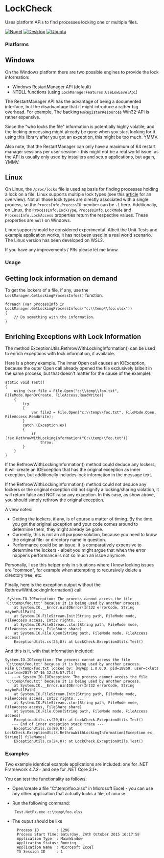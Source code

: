 # LockCheck
Uses platform APIs to find processes locking one or multiple files.

[![Nuget](https://img.shields.io/nuget/v/LockCheck)](https://www.nuget.org/packages/LockCheck/)
[![Desktop](https://github.com/cklutz/LockCheck/workflows/Desktop/badge.svg)](https://github.com/cklutz/LockCheck/actions?query=workflow%3ADesktop)
[![Ubuntu](https://github.com/cklutz/LockCheck/workflows/Ubuntu/badge.svg)](https://github.com/cklutz/LockCheck/actions?query=workflow%3AUbuntu)

### Platforms

## Windows

On the Windows platform there are two possible engines to provide the lock information:
* Windows RestartManager API (default)
* NTDLL functions (using `LockManagerFeatures.UseLowLevelApi`)

The RestartManager API has the advantage of being a documented interface, but
the disadvantage that it might introduce a rather big overhead. For example,
The backing [`RmRegisterResources`](https://docs.microsoft.com/en-us/windows/win32/api/restartmanager/nf-restartmanager-rmregisterresources) Win32-API is rather expensive.

Since the "who locks the file" information is potentially highly volatile, and the
locking processing might already be gone when you start looking for it using this
library after you got an exception, this might be too much. YMMV.

Also note, that the RestartManager can only have a maximum of 64 restart manager
sessions per user session - this might not be a real world issue, as the API is
usually only used by installers and setup applications, but again, YMMV.

## Linux

On Linux, the `/proc/locks` file is used as basis for finding processes holding a lock
on a file. Linux supports multiple lock types (see this [article](https://gavv.github.io/articles/file-locks/)
for an overview). Not all those lock types are directly associated with a single process,
so the `ProcesInfo.ProcessID` member can be `-1` here. Additionally, on Linux, the
`ProcessInfo.LockType`, `ProcessInfo.LockMode` and `ProcessInfo.LockAccess` properties
return the respective values. These properties are `null` on Windows.

Linux support should be considered experimental. Albeit the Unit-Tests and example application works,
it has not been used in a real world scenario. The Linux version has been developed on WSL2.

If you have any improvements / PRs please let me know.

### Usage

## Getting lock information on demand

To get the lockers of a file, if any, use the `LockManager.GetLockingProcessInfos()` function.

```
foreach (var processInfo in LockManager.GetLockingProcessInfods("c:\\temp\\foo.xlsx"))
{
    // Do something with the information.
}
```

## Enriching Exceptions with Lock Information ##

The method ExceptionUtils.RethrowWithLockingInformation() can be used to enrich exceptions
with lock information, if available.

Here is a phony example. The inner Open call causes an IOException, because the outer
Open call already opened the file exclusively (albeit in the same process, but that
doesn't matter for the cause of the example):

```
static void Test()
{
    using (var file = File.Open("c:\\temp\\foo.txt", FileMode.OpenOrCreate, FileAccess.ReadWrite))
    {
        try
        {
            var file2 = File.Open("c:\\temp\\foo.txt", FileMode.Open, FileAccess.ReadWrite);
        }
        catch (Exception ex)
        {
            if (!ex.RethrowWithLockingInformation("C:\\temp\\foo.txt"))
                throw;
        }
    }
}
```

If the RethrowWithLockingInformation() method could deduce any lockers, it will create an IOException
that has the original exception as inner exception, but additionally includes lock information in the
message text.

If the RethrowWithLockingInformation() method could not deduce any lockers or the original exception
did not signify a locking/sharing violation, it will return false and NOT raise any exception. In this
case, as show above, you should simply rethrow the original exception.

A view notes:

* Getting the lockers, if any, is of course a matter of timing. By the time you got the original exception
  and your code comes around to determine them, they might already be gone.
* Currently, this is not an all purpose solution, because you need to know the original file- or directory
  name in question.
* Performance could be an issue. It is comparatively expensive to determine the lockers - albeit you might
  argue that when the error happens performance is not so much an issue anymore.

Personally, I use this helper only in situations where I know locking issues are "common", for example
when attempting to recursively delete a directory tree, etc.

Finally, here is the exception output without the RethrowWithLockingInformation() call:

     System.IO.IOException: The process cannot access the file 'C:\temp\foo.txt' because it is being used by another process.
        at System.IO.__Error.WinIOError(Int32 errorCode, String maybeFullPath)
        at System.IO.FileStream.Init(String path, FileMode mode, FileAccess access, Int32 rights, ...
        at System.IO.FileStream..ctor(String path, FileMode mode, FileAccess access, FileShare share)
        at System.IO.File.Open(String path, FileMode mode, FileAccess access)
        ExceptionUtils.cs(25,0): at LockCheck.ExceptionUtils.Test()

And this is it, with that information included:

    System.IO.IOException: The process cannot access the file 'C:\temp\foo.txt' because it is being used by another process.
    File C:\temp\foo.txt locked by: [MyApp 1.0.0.0, pid=18860, user=cklutz started=2017-07-16 12:28:57.714]
       ---> System.IO.IOException: The process cannot access the file 'C:\temp\foo.txt' because it is being used by another process.
        at System.IO.__Error.WinIOError(Int32 errorCode, String maybeFullPath)
        at System.IO.FileStream.Init(String path, FileMode mode, FileAccess access, Int32 rights, ...
        at System.IO.FileStream..ctor(String path, FileMode mode, FileAccess access, FileShare share)
        at System.IO.File.Open(String path, FileMode mode, FileAccess access)
        ExceptionUtils.cs(20,0): at LockCheck.ExceptionUtils.Test()
       --- End of inner exception stack trace ---
        ExceptionUtils.cs(80,0): at LockCheck.ExceptionUtils.RethrowWithLockingInformation(Exception ex, String[] fileNames)
        ExceptionUtils.cs(24,0): at LockCheck.ExceptionUtils.Test()

### Examples

Two example identical example applications are included: one for .NET Framework 4.7.2+ and one for .NET Core 3.1+.

You can test the functionality as follows:

* Open/create a file "C:\temp\foo.xlsx" in Microsoft Excel - you can use any other application that actually locks a file, of course.
* Run the following command: 

       Test.NetFx.exe c:\temp\foo.xlsx
  
* The ouput should be like

        Process ID        : 1296
        Process Start Time: Saturday, 24th October 2015 16:17:58
        Application Type  : MainWindow
        Application Status: Running
        Application Name  : Microsoft Excel
        TS Session ID     : 1

